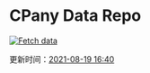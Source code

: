 # CPany Data Repo

[![Fetch data](https://github.com/yjl9903/CPany/actions/workflows/fetch.yml/badge.svg)](https://github.com/yjl9903/CPany/actions/workflows/fetch.yml)

<!-- START_SECTION: update_time -->
更新时间：[2021-08-19 16:40](https://www.timeanddate.com/worldclock/fixedtime.html?msg=Fetch+data&iso=20210819T164045&p1=237)
<!-- END_SECTION: update_time -->
